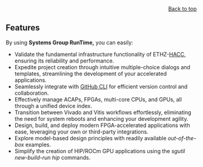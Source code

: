 <div id="readme" class="Box-body readme blob js-code-block-container">
<article class="markdown-body entry-content p-3 p-md-6" itemprop="text">
<p align="right">
<a href="https://github.com/fpgasystems/sgrt/tree/main#--systems-group-runtime">Back to top</a>
</p>

# Features

By using **Systems Group RunTime,** you can easily:

* Validate the fundamental infrastructure functionality of ETHZ-[HACC,](https://github.com/fpgasystems/hacc) ensuring its reliability and performance.
* Expedite project creation through intuitive multiple-choice dialogs and templates, streamlining the development of your accelerated applications.
* Seamlessly integrate with [GitHub CLI](https://cli.github.com) for efficient version control and collaboration.
* Effectively manage ACAPs, FPGAs, multi-core CPUs, and GPUs, all through a unified device index.
* Transition between Vivado and Vitis workflows effortlessly, eliminating the need for system reboots and enhancing your development agility.
* Design, build, and deploy modern FPGA-accelerated applications with ease, leveraging your own or third-party integrations.
* Explore model-based design principles with readily available *out-of-the-box* examples.
* Simplify the creation of HIP/ROCm GPU applications using the *sgutil new-build-run hip* commands.

<!-- This should be consistent with features on the HACC repository -->